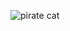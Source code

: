 ![pirate cat](https://user-images.githubusercontent.com/124008184/215636402-1b762882-a708-4c96-936a-71420228c0e1.gif)

